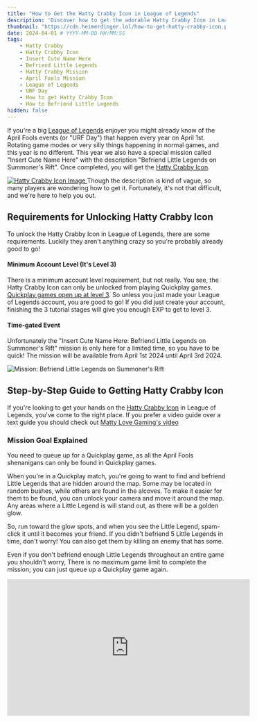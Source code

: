 ```yaml
---
title: "How to Get the Hatty Crabby Icon in League of Legends"
description: 'Discover how to get the adorable Hatty Crabby Icon in League of Legends this April Fools 2024 Event by completing the "Insert Cute Name Here: Befriend Little Legends on Summoners Rift" mission.'
thumbnail: "https://cdn.heimerdinger.lol/how-to-get-hatty-crabby-icon.png"
date: 2024-04-01 # YYYY-MM-DD HH:MM:SS
tags:
    - Hatty Crabby
    - Hatty Crabby Icon
    - Insert Cute Name Here
    - Befriend Little Legends
    - Hatty Crabby Mission
    - April Fools Mission
    - League of Legends
    - URF Day
    - How to get Hatty Crabby Icon
    - How to Befriend Little Legends
hidden: false
---
```


If you're a big [League of Legends](https://heimerdinger.lol/about/faq/league-of-legends) enjoyer you might already know of the April Fools events (or "URF Day") that happen every year on April 1st. Rotating game modes or very silly things happening in normal games, and this year is no different. This year we also have a special mission called "Insert Cute Name Here" with the description "Befriend Little Legends on Summoner's Rift". Once completed, you will get the [Hatty Crabby Icon](https://heimerdinger.lol/icon/hatty-crabby-icon-votcm).
 
<a href="https://heimerdinger.lol/icon/hatty-crabby-icon-votcm">![Hatty Crabby Icon Image](https://wsrv.nl/?url=https://raw.communitydragon.org/latest/plugins/rcp-be-lol-game-data/global/default/v1/profile-icons/6584.jpg&w=120&output=webp&q=75&il)
</a> 
Though the description is kind of vague, so many players are wondering how to get it. Fortunately, it's not that difficult, and we're here to help you out.

## Requirements for Unlocking Hatty Crabby Icon

To unlock the Hatty Crabby Icon in League of Legends, there are some requirements. Luckily they aren't anything crazy so you're probably already good to go!

#### Minimum Account Level (It's Level 3)

There is a minimum account level requirement, but not really. You see, the Hatty Crabby Icon can only be unlocked from playing Quickplay games. [Quickplay games open up at level 3](https://support-leagueoflegends.riotgames.com/hc/en-us/articles/201751894-Unlocking-Game-Modes). So unless you just made your League of Legends account, you are good to go! If you did just create your account, finishing the 3 tutorial stages will give you enough EXP to get to level 3.

#### Time-gated Event

Unfortunately the "Insert Cute Name Here: Befriend Little Legends on Summoner's Rift" mission is only here for a limited time, so you have to be quick! The mission will be available from April 1st 2024 until April 3rd 2024.

![Mission: Befriend Little Legends on Summoner's Rift](https://cdn.heimerdinger.lol/crabby_mission.png)

## Step-by-Step Guide to Getting Hatty Crabby Icon

If you're looking to get your hands on the [Hatty Crabby Icon](https://heimerdinger.lol/icon/hatty-crabby-icon-votcm) in League of Legends, you've come to the right place. If you prefer a video guide over a text guide you should check out <a href="https://www.youtube.com/watch?v=W_0Cy_W7Huo&utm_source=heimerdinger.lol&utm_medium=post&utm_campaign=blog_post" rel="noopener" target="_blank">Matty Love Gaming's video</a>

### Mission Goal Explained

You need to queue up for a Quickplay game, as all the April Fools shenanigans can only be found in Quickplay games.

When you're in a Quickplay match, you're going to want to find and befriend Little Legends that are hidden around the map.
Some may be located in random bushes, while others are found in the alcoves. To make it easier for them to be found, you can unlock your camera and move it around the map. Any areas where a Little Legend is will stand out, as there will be a golden glow.

So, run toward the glow spots, and when you see the Little Legend, spam-click it until it becomes your friend. If you didn't befriend 5 Little Legends in time, don't worry! You can also get them by killing an enemy that has some.

Even if you don't befriend enough Little Legends throughout an entire game you shouldn't worry, There is no maximum game limit to complete the mission; you can just queue up a Quickplay game again.

<iframe width="560" height="315" src="https://www.youtube-nocookie.com/embed/W_0Cy_W7Huo?si=5ThLgTVSR9xVFWqO" title="YouTube video player" frameborder="0" allow="accelerometer; autoplay; clipboard-write; encrypted-media; gyroscope; picture-in-picture; web-share" referrerpolicy="strict-origin-when-cross-origin" allowfullscreen></iframe>
